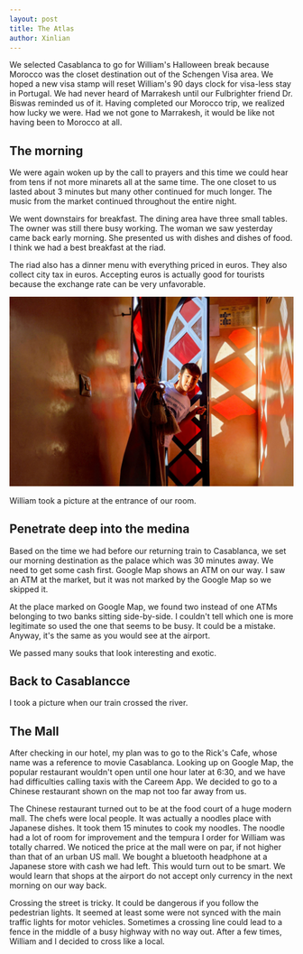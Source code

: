 ```yaml
---
layout: post
title: The Atlas
author: Xinlian
---
```


We selected Casablanca to go for William's Halloween break because Morocco was the closet destination out of the Schengen Visa area.  We hoped a new visa stamp will reset William's 90 days clock for visa-less stay in Portugal.  We had never heard of Marrakesh until our Fulbrighter friend Dr. Biswas reminded us of it.  Having completed our Morocco trip, we realized how lucky we were.  Had we not gone to Marrakesh, it would be like not having been to Morocco at all.

## The morning

We were again woken up by the call to prayers and this time we could hear from tens if not more minarets all at the same time.  The one closet to us lasted about 3 minutes but many other continued for much longer.  The music from the market continued throughout the entire night.

We went downstairs for breakfast.  The dining area have three small tables.  The owner was still there busy working.  The woman we saw yesterday came back early morning.  She presented us with dishes and dishes of food.  I think we had a best breakfast at the riad.

The riad also has a dinner menu with everything priced in euros.  They also collect city tax in euros.  Accepting euros is actually good for tourists because the exchange rate can be very unfavorable.

![](/images/IMG_riad-william.jpg)

William took a picture at the entrance of our room.

## Penetrate deep into the medina

Based on the time we had before our returning train to Casablanca, we set our morning destination as the palace which was 30 minutes away.  We need to get some cash first.  Google Map shows an ATM on our way.  I saw an ATM at the market, but it was not marked by the Google Map so we skipped it.

At the place marked on Google Map, we found two instead of one ATMs belonging to two banks sitting side-by-side.  I couldn't tell which one is more legitimate so used the one that seems to be busy.  It could be a mistake.  Anyway, it's the same as you would see at the airport.  

We passed many souks that look interesting and exotic.

## Back to Casablancce

I took a picture when our train crossed the river.

## The Mall

After checking in our hotel, my plan was to go to the Rick's Cafe, whose name was a reference to movie Casablanca.  Looking up on Google Map, the popular restaurant wouldn't open until one hour later at 6:30, and we have had difficulties calling taxis with the Careem App.  We decided to go to a Chinese restaurant shown on the map not too far away from us.  

The Chinese restaurant turned out to be at the food court of a huge modern mall.  The chefs were local people.  It was actually a noodles place with Japanese dishes.  It took them 15 minutes to cook my noodles.  The noodle had a lot of room for improvement and the tempura I order for William was totally charred.  We noticed the price at the mall were on par, if not higher than that of an urban US mall.  We bought a bluetooth headphone at a Japanese store with cash we had left.  This would turn out to be smart.  We would learn that shops at the airport do not accept only currency in the next morning on our way back.

Crossing the street is tricky.  It could be dangerous if you follow the pedestrian lights.  It seemed at least some were not synced with the main traffic lights for motor vehicles.  Sometimes a crossing line could lead to a fence in the middle of a busy highway with no way out.  After a few times, William and I decided to cross like a local.

